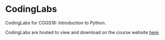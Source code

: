 # CodingLabs

CodingLabs for COGS18: Introduction to Python.

CodingLabs are hosted to view and download on the course website [here](https://cogs18.github.io/CodingLabs/).
